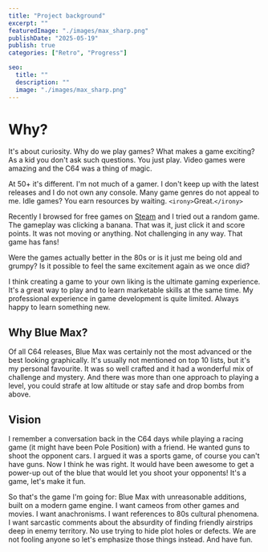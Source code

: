 ```yaml
---
title: "Project background"
excerpt: ""
featuredImage: "./images/max_sharp.png"
publishDate: "2025-05-19"
publish: true
categories: ["Retro", "Progress"]

seo:
  title: ""
  description: ""
  image: "./images/max_sharp.png"
---
```


# Why?
It's about curiosity. Why do we play games? What makes a game exciting?
As a kid you don't ask such questions. You just play. Video games were amazing and the C64 was a thing of magic.

At 50+ it's different. I'm not much of a gamer. I don't keep up with the latest releases and I do not own any console.
Many game genres do not appeal to me. Idle games? You earn resources by waiting. `<irony>`Great.`</irony>`

Recently I browsed for free games on [Steam](https://store.steampowered.com/) and I tried out a random game. The gameplay was clicking a banana. That was it, just click it and score points. It was not moving or anything. Not challenging in any way. That game has fans!

Were the games actually better in the 80s or is it just me being old and grumpy? Is it possible to feel the same excitement again as we once did?

I think creating a game to your own liking is the ultimate gaming experience. It's a great way to play and to learn marketable skills at the same time. My professional experience in game development is quite limited. Always happy to learn something new.

## Why Blue Max?
Of all C64 releases, Blue Max was certainly not the most advanced or the best looking graphically. It's usually not mentioned on top 10 lists, but it's my personal favourite. It was so well crafted and it had a wonderful mix of challenge and mystery. And there was more than one approach to playing a level, you could strafe at low altitude or stay safe and drop bombs from above.

## Vision
I remember a conversation back in the C64 days while playing a racing game (it might have been Pole Position) with a friend. He wanted guns to shoot the opponent cars. I argued it was a sports game, of course you can't have guns. Now I think he was right. It would have been awesome to get a power-up out of the blue that would let you shoot your opponents! It's a game, let's make it fun.

So that's the game I'm going for: Blue Max with unreasonable additions, built on a modern game engine.
I want cameos from other games and movies. I want anachronisms. I want references to 80s cultural phenomena. I want sarcastic comments about the absurdity of finding friendly airstrips deep in enemy territory. No use trying to hide plot holes or defects. We are not fooling anyone so let's emphasize those things instead. And have fun.

